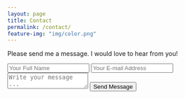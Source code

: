 ```yaml
---
layout: page
title: Contact
permalink: /contact/
feature-img: "img/color.png"
---
```


Please send me a message. I would love to hear from you!

<form action="https://getsimpleform.com/messages?form_api_token=4eba078a3f89dcc34d86c41bb5d9ceb7" method="post">
  <!-- the redirect_to is optional, the form will redirect to the referrer on submission -->
  <input type='hidden' name='redirect_to' value='http://lisajmin.github.io/thank-you/' />
  <input type='text' name='name' placeholder='Your Full Name' />
  <input type='email' name='email' placeholder='Your E-mail Address' />
  <textarea name='message' placeholder='Write your message ...'></textarea>
  <input type='submit' value='Send Message' />
</form>